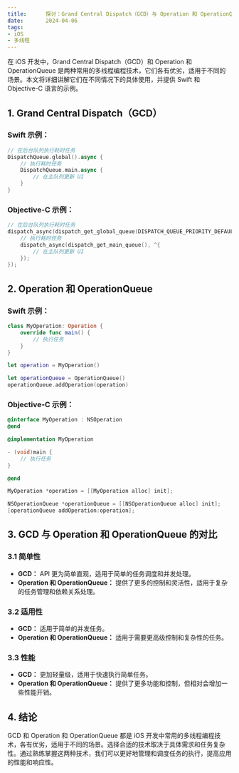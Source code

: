 ```yaml
---
title:      探讨：Grand Central Dispatch（GCD）与 Operation 和 OperationQueue 的使用
date:       2024-04-06
tags:
- iOS
- 多线程
--- 
```



在 iOS 开发中，Grand Central Dispatch（GCD）和 Operation 和 OperationQueue 是两种常用的多线程编程技术，它们各有优劣，适用于不同的场景。本文将详细讲解它们在不同情况下的具体使用，并提供 Swift 和 Objective-C 语言的示例。

## 1. Grand Central Dispatch（GCD）

### Swift 示例：

```swift
// 在后台队列执行耗时任务
DispatchQueue.global().async {
    // 执行耗时任务
    DispatchQueue.main.async {
        // 在主队列更新 UI
    }
}
```

### Objective-C 示例：

```objective-c
// 在后台队列执行耗时任务
dispatch_async(dispatch_get_global_queue(DISPATCH_QUEUE_PRIORITY_DEFAULT, 0), ^{
    // 执行耗时任务
    dispatch_async(dispatch_get_main_queue(), ^{
        // 在主队列更新 UI
    });
});
```

## 2. Operation 和 OperationQueue

### Swift 示例：

```swift
class MyOperation: Operation {
    override func main() {
        // 执行任务
    }
}

let operation = MyOperation()

let operationQueue = OperationQueue()
operationQueue.addOperation(operation)
```

### Objective-C 示例：

```objective-c
@interface MyOperation : NSOperation
@end

@implementation MyOperation

- (void)main {
    // 执行任务
}

@end

MyOperation *operation = [[MyOperation alloc] init];

NSOperationQueue *operationQueue = [[NSOperationQueue alloc] init];
[operationQueue addOperation:operation];
```

## 3. GCD 与 Operation 和 OperationQueue 的对比

### 3.1 简单性

- **GCD：** API 更为简单直观，适用于简单的任务调度和并发处理。
- **Operation 和 OperationQueue：** 提供了更多的控制和灵活性，适用于复杂的任务管理和依赖关系处理。

### 3.2 适用性

- **GCD：** 适用于简单的并发任务。
- **Operation 和 OperationQueue：** 适用于需要更高级控制和复杂性的任务。

### 3.3 性能

- **GCD：** 更加轻量级，适用于快速执行简单任务。
- **Operation 和 OperationQueue：** 提供了更多功能和控制，但相对会增加一些性能开销。

## 4. 结论

GCD 和 Operation 和 OperationQueue 都是 iOS 开发中常用的多线程编程技术，各有优劣，适用于不同的场景。选择合适的技术取决于具体需求和任务复杂性。通过熟练掌握这两种技术，我们可以更好地管理和调度任务的执行，提高应用的性能和响应性。